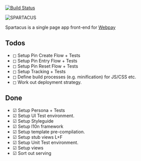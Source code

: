 [![Build Status](https://travis-ci.org/mozilla/spartacus.png?branch=master)](https://travis-ci.org/mozilla/spartacus)

![SPARTACUS](https://raw.github.com/mozilla/spartacus/master/spartacus.png)

Spartacus is a single page app front-end for [Webpay](https://github.com/mozilla/webpay/)

## Todos

- ◻ Setup Pin Create Flow + Tests
- ◻ Setup Pin Entry Flow + Tests
- ◻ Setup Pin Reset Flow + Tests
- ◻ Setup Tracking + Tests
- ◻ Define build processes (e.g. minification) for JS/CSS etc.
- ◻ Work out deployment strategy.

## Done

- ☑ Setup Persona + Tests
- ☑ Setup UI Test environment.
- ☑ Setup Styleguide
- ☑ Setup l10n framework
- ☑ Setup template pre-compilation.
- ☑ Setup stub views L+F
- ☑ Setup Unit Test environment.
- ☑ Setup views
- ☑ Sort out serving


